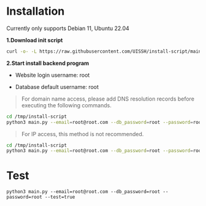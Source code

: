 # Installation

Currently only supports Debian 11, Ubuntu 22.04

**1.Download init script**

```bash
curl -o- -L https://raw.githubusercontent.com/UISSH/install-script/main/install.sh | bash -s --
```

**2.Start install backend program**

- Website login username: root 

- Database default username: root

> For domain name access, please add DNS resolution records before executing the following commands.

```bash
cd /tmp/install-script 
python3 main.py --email=root@root.com --db_password=root --password=root --domain=demo.uissh.com
```

> For IP access, this method is not recommended.
```bash
cd /tmp/install-script 
python3 main.py --email=root@root.com --db_password=root --password=root
```
# Test

```
python3 main.py --email=root@root.com --db_password=root --password=root --test=true
```